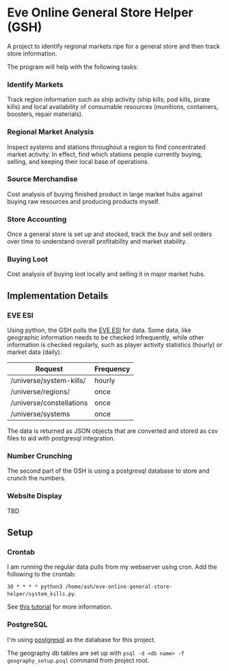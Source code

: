 # Eve Online General Store Helper (GSH)
A project to identify regional markets ripe for a general store and then track store information.

The program will help with the following tasks:

### Identify Markets
Track region information such as ship activity (ship kills, pod kills, pirate kills) and local availability of consumable resources (munitions, containers, boosters, repair materials).

### Regional Market Analysis
Inspect systems and stations throughout a region to find concentrated market activity. In effect, find which stations people currently buying, selling, and keeping their local base of operations.

### Source Merchandise
Cost analysis of buying finished product in large market hubs against buying raw resources and producing products myself.

### Store Accounting
Once a general store is set up and stocked, track the buy and sell orders over time to understand overall profitability and market stability.

### Buying Loot
Cost analysis of buying loot locally and selling it in major market hubs.

## Implementation Details
### EVE ESI
Using python, the GSH polls the [EVE ESI](https://esi.evetech.net/ui/) for data. Some data, like geographic information needs to be checked infrequently, while other information is checked regularly, such as player activity statistics (hourly) or market data (daily).

| Request                  | Frequency |
| ------------------------ | --------- |
| /universe/system-kills/  | hourly    |
| /universe/regions/       | once      |
| /universe/constellations | once      |
| /universe/systems        | once      |

The data is returned as JSON objects that are converted and stored as csv files to aid with postgresql integration.

### Number Crunching
The second part of the GSH is using a postgresql database to store and crunch the numbers.

### Website Display
TBD

## Setup
### Crontab
I am running the regular data pulls from my webserver using cron. Add the following to the crontab:

`30 * * * * python3 /home/ash/eve-online-general-store-helper/system_kills.py`. 

See [this tutorial](https://ostechnix.com/a-beginners-guide-to-cron-jobs/) for more information.

### PostgreSQL
I'm using [postgresql](https://www.postgresql.org/) as the database for this project.

The geography db tables are set up with `psql -d <db name> -f geography_setup.psql` command from project root.
